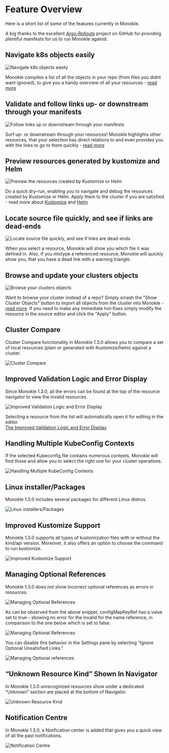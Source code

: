 # Feature Overview

Here is a short list of some of the features currently in Monokle.

A big thanks to the excellent [Argo-Rollouts](https://github.com/argoproj/argo-rollouts/) project on GitHub for
providing plentiful manifests for us to run Monokle against.

## Navigate k8s objects easily

![Navigate k8s objects easily](img/navigator.gif)

Monokle compiles a list of all the objects in your repo (from files you didnt want ignored), to give you a handy
overview of all your resources - [read more](resource-navigation.md)

## Validate and follow links up- or downstream through your manifests

![Follow links up or downstream through your manifests](img/upstream-downstream.gif)

Surf up- or downstream through your resources! Monokle highlights other resources, that your selection has direct
relations to and even provides you with the links to go to them quickly - [read more](resource-navigation.md)

## Preview resources generated by kustomize and Helm

![Preview the resources created by Kustomize or Helm](img/kustomization.gif)

Do a quick dry-run, enabling you to navigate and debug the resources created by Kustomize or Helm. Apply them to
the cluster if you are satisfied - read more about [Kustomize](kustomize.md) and [Helm](helm.md)

## Locate source file quickly, and see if links are dead-ends

![Locate source file quickly, and see if links are dead-ends](img/find-file-and-dead-links.gif)

When you select a resource, Monokle will show you which file it was defined in. Also, if you mistype a referenced
resource, Monokle will quickly show you, that you have a dead link with a warning triangle.

## Browse and update your clusters objects

![Browse your clusters objects](img/cluster-objects.gif)

Want to browse your cluster instead of a repo? Simply smash the "Show Cluster Objects" button to import all objects from
the cluster into Monokle - [read more](cluster-integration.md). If you need to make any immediate hot-fixes simply modify
the resource in the source editor and click the "Apply" button.

## Cluster Compare

Cluster Compare functionality in Monokle 1.3.0 allows you to compare a set of local resources (plain or generated with Kustomize/helm) against a cluster. 

![Cluster Compare](img/clustercompare-1.png)

##  Improved Validation Logic and Error Display

Since Monokle 1.3.0, all the errors can be found at the top of the resource navigator to view the invalid resources.  

![ Improved Validation Logic and Error Display](img/resource-navigator.png)

Selecting a resource from the list will automatically open it for editing in the editor.  
[The Improved Validation Logic and Error Display](img/resourcenavigator.gif)

## Handling Multiple KubeConfig Contexts

If the selected Kubeconfig file contains numerous contexts, Monokle will find those and allow you to select the right one for your cluster operations. 

![Handling Multiple KubeConfig Contexts](img/selectcontext.png)

## Linux installer/Packages 

Monokle 1.3.0 includes several packages for different Linux distros. 

![Linux installers/Packages](img/linuxpackages.png)

## Improved Kustomize Support

Monokle 1.3.0 supports all types of kustomization files with or without the kind/api version. Moreover, it also offers an option to choose the command to run kustomize.  

![Improved Kustomize Support](img/kustomizesupport.png)

## Managing Optional References 

Monokle 1.3.0 does not show incorrect optional references as errors in resources. 

![Managing Optional References](img/optionalreferences.png)

As can be observed from the above snippet, configMapKeyRef has a value set to true - showing no error for the invalid for the name reference, in comparison to the one below which is set to false.  

![Managing Optional References](img/optionalreferences2.png)

You can disable this behavior in the Settings pane by selecting “Ignore Optional Unsatisfied Links.” 

![Managing Optional references](img/optionalreferences3.png)

## “Unknown Resource Kind” Shown In Navigator 

In Monokle 1.3.0 unrecognized resources show under a dedicated “Unknown” section are placed at the bottom of Navigator. 

![Unknown Resource Kind](img/unknown.png)

## Notification Centre 

In Monokle 1.3.0, a Notification center is added that gives you a quick view of all the past notifications. 

![Notification Centre](img/notifications.png)

